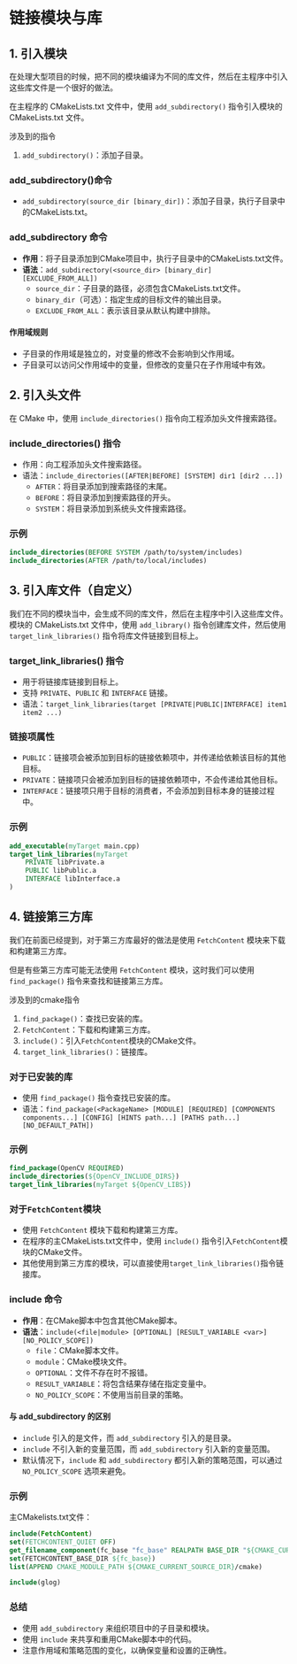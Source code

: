 ﻿# 链接模块与库

## 1. 引入模块

在处理大型项目的时候，把不同的模块编译为不同的库文件，然后在主程序中引入这些库文件是一个很好的做法。

在主程序的 CMakeLists.txt 文件中，使用 `add_subdirectory()` 指令引入模块的 CMakeLists.txt 文件。

涉及到的指令
1. `add_subdirectory()`：添加子目录。

### add_subdirectory()命令
- `add_subdirectory(source_dir [binary_dir])`：添加子目录，执行子目录中的CMakeLists.txt。

### add_subdirectory 命令
- **作用**：将子目录添加到CMake项目中，执行子目录中的CMakeLists.txt文件。
- **语法**：`add_subdirectory(<source_dir> [binary_dir] [EXCLUDE_FROM_ALL])`
  - `source_dir`：子目录的路径，必须包含CMakeLists.txt文件。
  - `binary_dir`（可选）：指定生成的目标文件的输出目录。
  - `EXCLUDE_FROM_ALL`：表示该目录从默认构建中排除。

#### 作用域规则
- 子目录的作用域是独立的，对变量的修改不会影响到父作用域。
- 子目录可以访问父作用域中的变量，但修改的变量只在子作用域中有效。


## 2. 引入头文件

在 CMake 中，使用 `include_directories()` 指令向工程添加头文件搜索路径。

### include_directories() 指令
- 作用：向工程添加头文件搜索路径。
- 语法：`include_directories([AFTER|BEFORE] [SYSTEM] dir1 [dir2 ...])`
  - `AFTER`：将目录添加到搜索路径的末尾。
  - `BEFORE`：将目录添加到搜索路径的开头。
  - `SYSTEM`：将目录添加到系统头文件搜索路径。

### 示例
```cmake
include_directories(BEFORE SYSTEM /path/to/system/includes)
include_directories(AFTER /path/to/local/includes)
```

## 3. 引入库文件（自定义）

我们在不同的模块当中，会生成不同的库文件，然后在主程序中引入这些库文件。
模块的 CMakeLists.txt 文件中，使用 `add_library()` 指令创建库文件，然后使用 `target_link_libraries()` 指令将库文件链接到目标上。

### target_link_libraries() 指令
- 用于将链接库链接到目标上。
- 支持 `PRIVATE`、`PUBLIC` 和 `INTERFACE` 链接。
- 语法：`target_link_libraries(target [PRIVATE|PUBLIC|INTERFACE] item1 item2 ...)`

### 链接项属性
- `PUBLIC`：链接项会被添加到目标的链接依赖项中，并传递给依赖该目标的其他目标。
- `PRIVATE`：链接项只会被添加到目标的链接依赖项中，不会传递给其他目标。
- `INTERFACE`：链接项只用于目标的消费者，不会添加到目标本身的链接过程中。

### 示例
```cmake
add_executable(myTarget main.cpp)
target_link_libraries(myTarget
    PRIVATE libPrivate.a
    PUBLIC libPublic.a
    INTERFACE libInterface.a
)
```

## 4. 链接第三方库

我们在前面已经提到，对于第三方库最好的做法是使用 `FetchContent` 模块来下载和构建第三方库。

但是有些第三方库可能无法使用 `FetchContent` 模块，这时我们可以使用 `find_package()` 指令来查找和链接第三方库。

涉及到的cmake指令
1. `find_package()`：查找已安装的库。
2. `FetchContent`：下载和构建第三方库。
3. `include()`：引入`FetchContent`模块的CMake文件。
4. `target_link_libraries()`：链接库。

### 对于已安装的库
- 使用 `find_package()` 指令查找已安装的库。
- 语法：`find_package(<PackageName> [MODULE] [REQUIRED] [COMPONENTS components...] [CONFIG] [HINTS path...] [PATHS path...] [NO_DEFAULT_PATH])`

### 示例
```cmake
find_package(OpenCV REQUIRED)
include_directories(${OpenCV_INCLUDE_DIRS})
target_link_libraries(myTarget ${OpenCV_LIBS})
```

### 对于`FetchContent`模块
- 使用 `FetchContent` 模块下载和构建第三方库。
- 在程序的主CMakeLists.txt文件中，使用 `include()` 指令引入`FetchContent`模块的CMake文件。
- 其他使用到第三方库的模块，可以直接使用`target_link_libraries()`指令链接库。

### include 命令
- **作用**：在CMake脚本中包含其他CMake脚本。
- **语法**：`include(<file|module> [OPTIONAL] [RESULT_VARIABLE <var>] [NO_POLICY_SCOPE])`
  - `file`：CMake脚本文件。
  - `module`：CMake模块文件。
  - `OPTIONAL`：文件不存在时不报错。
  - `RESULT_VARIABLE`：将包含结果存储在指定变量中。
  - `NO_POLICY_SCOPE`：不使用当前目录的策略。

#### 与 add_subdirectory 的区别
- `include` 引入的是文件，而 `add_subdirectory` 引入的是目录。
- `include` 不引入新的变量范围，而 `add_subdirectory` 引入新的变量范围。
- 默认情况下，`include` 和 `add_subdirectory` 都引入新的策略范围，可以通过 `NO_POLICY_SCOPE` 选项来避免。

### 示例
主CMakelists.txt文件：
```cmake
include(FetchContent)
set(FETCHCONTENT_QUIET OFF)
get_filename_component(fc_base "fc_base" REALPATH BASE_DIR "${CMAKE_CURRENT_SOURCE_DIR}")
set(FETCHCONTENT_BASE_DIR ${fc_base})
list(APPEND CMAKE_MODULE_PATH ${CMAKE_CURRENT_SOURCE_DIR}/cmake)

include(glog)
```

### 总结
- 使用 `add_subdirectory` 来组织项目中的子目录和模块。
- 使用 `include` 来共享和重用CMake脚本中的代码。
- 注意作用域和策略范围的变化，以确保变量和设置的正确性。
